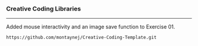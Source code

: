 ### Creative Coding Libraries
---

Added mouse interactivity and an image save function to Exercise 01.

```
https://github.com/montaynej/Creative-Coding-Template.git
```
